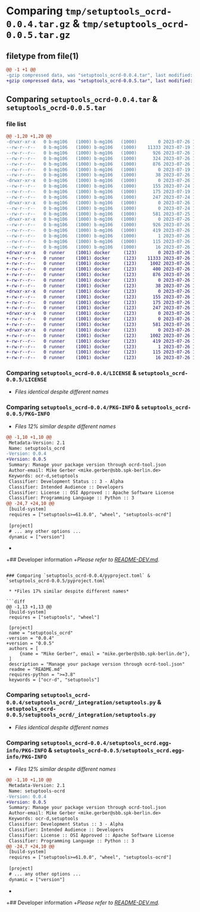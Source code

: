 # Comparing `tmp/setuptools_ocrd-0.0.4.tar.gz` & `tmp/setuptools_ocrd-0.0.5.tar.gz`

## filetype from file(1)

```diff
@@ -1 +1 @@
-gzip compressed data, was "setuptools_ocrd-0.0.4.tar", last modified: Wed Jul 26 16:51:20 2023, max compression
+gzip compressed data, was "setuptools_ocrd-0.0.5.tar", last modified: Wed Jul 26 17:49:40 2023, max compression
```

## Comparing `setuptools_ocrd-0.0.4.tar` & `setuptools_ocrd-0.0.5.tar`

### file list

```diff
@@ -1,20 +1,20 @@
-drwxr-xr-x   0 b-mg106   (1000) b-mg106   (1000)        0 2023-07-26 16:51:20.397393 setuptools_ocrd-0.0.4/
--rw-r--r--   0 b-mg106   (1000) b-mg106   (1000)    11333 2023-07-19 16:25:42.000000 setuptools_ocrd-0.0.4/LICENSE
--rw-r--r--   0 b-mg106   (1000) b-mg106   (1000)      926 2023-07-26 16:51:20.394406 setuptools_ocrd-0.0.4/PKG-INFO
--rw-r--r--   0 b-mg106   (1000) b-mg106   (1000)      324 2023-07-26 13:35:37.000000 setuptools_ocrd-0.0.4/README.md
--rw-r--r--   0 b-mg106   (1000) b-mg106   (1000)      876 2023-07-26 16:46:01.000000 setuptools_ocrd-0.0.4/pyproject.toml
--rw-r--r--   0 b-mg106   (1000) b-mg106   (1000)        0 2023-07-19 16:28:52.000000 setuptools_ocrd-0.0.4/requirements.txt
--rw-r--r--   0 b-mg106   (1000) b-mg106   (1000)       38 2023-07-26 16:51:20.398393 setuptools_ocrd-0.0.4/setup.cfg
-drwxr-xr-x   0 b-mg106   (1000) b-mg106   (1000)        0 2023-07-26 16:51:20.334530 setuptools_ocrd-0.0.4/setuptools_ocrd/
--rw-r--r--   0 b-mg106   (1000) b-mg106   (1000)      155 2023-07-24 19:04:24.000000 setuptools_ocrd-0.0.4/setuptools_ocrd/__init__.py
--rw-r--r--   0 b-mg106   (1000) b-mg106   (1000)      175 2023-07-19 17:27:14.000000 setuptools_ocrd-0.0.4/setuptools_ocrd/__main__.py
--rw-r--r--   0 b-mg106   (1000) b-mg106   (1000)      247 2023-07-24 19:20:53.000000 setuptools_ocrd-0.0.4/setuptools_ocrd/_get_version.py
-drwxr-xr-x   0 b-mg106   (1000) b-mg106   (1000)        0 2023-07-26 16:51:20.388458 setuptools_ocrd-0.0.4/setuptools_ocrd/_integration/
--rw-r--r--   0 b-mg106   (1000) b-mg106   (1000)        0 2023-07-24 18:42:24.000000 setuptools_ocrd-0.0.4/setuptools_ocrd/_integration/__init__.py
--rw-r--r--   0 b-mg106   (1000) b-mg106   (1000)      581 2023-07-25 11:45:07.000000 setuptools_ocrd-0.0.4/setuptools_ocrd/_integration/setuptools.py
-drwxr-xr-x   0 b-mg106   (1000) b-mg106   (1000)        0 2023-07-26 16:51:20.378455 setuptools_ocrd-0.0.4/setuptools_ocrd.egg-info/
--rw-r--r--   0 b-mg106   (1000) b-mg106   (1000)      926 2023-07-26 16:51:20.000000 setuptools_ocrd-0.0.4/setuptools_ocrd.egg-info/PKG-INFO
--rw-r--r--   0 b-mg106   (1000) b-mg106   (1000)      419 2023-07-26 16:51:20.000000 setuptools_ocrd-0.0.4/setuptools_ocrd.egg-info/SOURCES.txt
--rw-r--r--   0 b-mg106   (1000) b-mg106   (1000)        1 2023-07-26 16:51:20.000000 setuptools_ocrd-0.0.4/setuptools_ocrd.egg-info/dependency_links.txt
--rw-r--r--   0 b-mg106   (1000) b-mg106   (1000)      115 2023-07-26 16:51:20.000000 setuptools_ocrd-0.0.4/setuptools_ocrd.egg-info/entry_points.txt
--rw-r--r--   0 b-mg106   (1000) b-mg106   (1000)       16 2023-07-26 16:51:20.000000 setuptools_ocrd-0.0.4/setuptools_ocrd.egg-info/top_level.txt
+drwxr-xr-x   0 runner    (1001) docker     (123)        0 2023-07-26 17:49:40.399991 setuptools_ocrd-0.0.5/
+-rw-r--r--   0 runner    (1001) docker     (123)    11333 2023-07-26 17:49:32.000000 setuptools_ocrd-0.0.5/LICENSE
+-rw-r--r--   0 runner    (1001) docker     (123)     1002 2023-07-26 17:49:40.399991 setuptools_ocrd-0.0.5/PKG-INFO
+-rw-r--r--   0 runner    (1001) docker     (123)      400 2023-07-26 17:49:32.000000 setuptools_ocrd-0.0.5/README.md
+-rw-r--r--   0 runner    (1001) docker     (123)      876 2023-07-26 17:49:32.000000 setuptools_ocrd-0.0.5/pyproject.toml
+-rw-r--r--   0 runner    (1001) docker     (123)        0 2023-07-26 17:49:32.000000 setuptools_ocrd-0.0.5/requirements.txt
+-rw-r--r--   0 runner    (1001) docker     (123)       38 2023-07-26 17:49:40.399991 setuptools_ocrd-0.0.5/setup.cfg
+drwxr-xr-x   0 runner    (1001) docker     (123)        0 2023-07-26 17:49:40.399991 setuptools_ocrd-0.0.5/setuptools_ocrd/
+-rw-r--r--   0 runner    (1001) docker     (123)      155 2023-07-26 17:49:32.000000 setuptools_ocrd-0.0.5/setuptools_ocrd/__init__.py
+-rw-r--r--   0 runner    (1001) docker     (123)      175 2023-07-26 17:49:32.000000 setuptools_ocrd-0.0.5/setuptools_ocrd/__main__.py
+-rw-r--r--   0 runner    (1001) docker     (123)      247 2023-07-26 17:49:32.000000 setuptools_ocrd-0.0.5/setuptools_ocrd/_get_version.py
+drwxr-xr-x   0 runner    (1001) docker     (123)        0 2023-07-26 17:49:40.399991 setuptools_ocrd-0.0.5/setuptools_ocrd/_integration/
+-rw-r--r--   0 runner    (1001) docker     (123)        0 2023-07-26 17:49:32.000000 setuptools_ocrd-0.0.5/setuptools_ocrd/_integration/__init__.py
+-rw-r--r--   0 runner    (1001) docker     (123)      581 2023-07-26 17:49:32.000000 setuptools_ocrd-0.0.5/setuptools_ocrd/_integration/setuptools.py
+drwxr-xr-x   0 runner    (1001) docker     (123)        0 2023-07-26 17:49:40.399991 setuptools_ocrd-0.0.5/setuptools_ocrd.egg-info/
+-rw-r--r--   0 runner    (1001) docker     (123)     1002 2023-07-26 17:49:40.000000 setuptools_ocrd-0.0.5/setuptools_ocrd.egg-info/PKG-INFO
+-rw-r--r--   0 runner    (1001) docker     (123)      419 2023-07-26 17:49:40.000000 setuptools_ocrd-0.0.5/setuptools_ocrd.egg-info/SOURCES.txt
+-rw-r--r--   0 runner    (1001) docker     (123)        1 2023-07-26 17:49:40.000000 setuptools_ocrd-0.0.5/setuptools_ocrd.egg-info/dependency_links.txt
+-rw-r--r--   0 runner    (1001) docker     (123)      115 2023-07-26 17:49:40.000000 setuptools_ocrd-0.0.5/setuptools_ocrd.egg-info/entry_points.txt
+-rw-r--r--   0 runner    (1001) docker     (123)       16 2023-07-26 17:49:40.000000 setuptools_ocrd-0.0.5/setuptools_ocrd.egg-info/top_level.txt
```

### Comparing `setuptools_ocrd-0.0.4/LICENSE` & `setuptools_ocrd-0.0.5/LICENSE`

 * *Files identical despite different names*

### Comparing `setuptools_ocrd-0.0.4/PKG-INFO` & `setuptools_ocrd-0.0.5/PKG-INFO`

 * *Files 12% similar despite different names*

```diff
@@ -1,10 +1,10 @@
 Metadata-Version: 2.1
 Name: setuptools_ocrd
-Version: 0.0.4
+Version: 0.0.5
 Summary: Manage your package version through ocrd-tool.json
 Author-email: Mike Gerber <mike.gerber@sbb.spk-berlin.de>
 Keywords: ocr-d,setuptools
 Classifier: Development Status :: 3 - Alpha
 Classifier: Intended Audience :: Developers
 Classifier: License :: OSI Approved :: Apache Software License
 Classifier: Programming Language :: Python :: 3
@@ -24,7 +24,10 @@
 [build-system]
 requires = ["setuptools>=61.0.0", "wheel", "setuptools-ocrd"]
 
 [project]
 # ... any other options ...
 dynamic = ["version"]
 ```
+
+## Developer information
+*Please refer to [README-DEV.md](README-DEV.md).*
```

### Comparing `setuptools_ocrd-0.0.4/pyproject.toml` & `setuptools_ocrd-0.0.5/pyproject.toml`

 * *Files 17% similar despite different names*

```diff
@@ -1,13 +1,13 @@
 [build-system]
 requires = ["setuptools", "wheel"]
 
 [project]
 name = "setuptools_ocrd"
-version = "0.0.4"
+version = "0.0.5"
 authors = [
     {name = "Mike Gerber", email = "mike.gerber@sbb.spk-berlin.de"},
 ]
 description = "Manage your package version through ocrd-tool.json"
 readme = "README.md"
 requires-python = ">=3.8"
 keywords = ["ocr-d", "setuptools"]
```

### Comparing `setuptools_ocrd-0.0.4/setuptools_ocrd/_integration/setuptools.py` & `setuptools_ocrd-0.0.5/setuptools_ocrd/_integration/setuptools.py`

 * *Files identical despite different names*

### Comparing `setuptools_ocrd-0.0.4/setuptools_ocrd.egg-info/PKG-INFO` & `setuptools_ocrd-0.0.5/setuptools_ocrd.egg-info/PKG-INFO`

 * *Files 12% similar despite different names*

```diff
@@ -1,10 +1,10 @@
 Metadata-Version: 2.1
 Name: setuptools-ocrd
-Version: 0.0.4
+Version: 0.0.5
 Summary: Manage your package version through ocrd-tool.json
 Author-email: Mike Gerber <mike.gerber@sbb.spk-berlin.de>
 Keywords: ocr-d,setuptools
 Classifier: Development Status :: 3 - Alpha
 Classifier: Intended Audience :: Developers
 Classifier: License :: OSI Approved :: Apache Software License
 Classifier: Programming Language :: Python :: 3
@@ -24,7 +24,10 @@
 [build-system]
 requires = ["setuptools>=61.0.0", "wheel", "setuptools-ocrd"]
 
 [project]
 # ... any other options ...
 dynamic = ["version"]
 ```
+
+## Developer information
+*Please refer to [README-DEV.md](README-DEV.md).*
```

